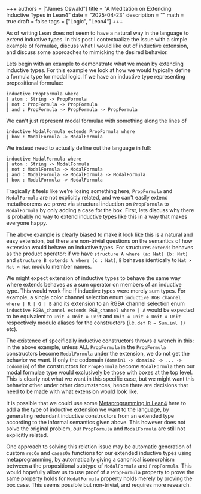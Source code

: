+++ 
authors = ["James Oswald"]
title = "A Meditation on Extending Inductive Types in Lean4" 
date = "2025-04-23"
description = ""
math = true
draft = false
tags = ["Logic", "Lean4"]
+++

As of writing Lean does not seem to have a natural way in the language to *extend* inductive types. In this post I contextualize the issue with a simple example of formulae, discuss what I would like out of inductive extension, and discuss some approaches to mimicking the desired behavior.

Lets begin with an example to demonstrate what we mean by extending inductive types. For this example we look at how we would typically define a formula type for modal logic. If we have an inductive type representing propositional formulae:
```lean
inductive PropFormula where
| atom : String -> PropFormula
| not : PropFormula -> PropFormula
| and : PropFormula -> PropFormula -> PropFormula
```
We can't just represent modal formulae with something along the lines of
```lean
inductive ModalFormula extends PropFormula where
| box : ModalFormula -> ModalFormula
```
We instead need to actually define out the language in full:
```lean
inductive ModalFormula where
| atom : String -> ModalFormula
| not : ModalFormula -> ModalFormula
| and : ModalFormula -> ModalFormula -> ModalFormula
| box : ModalFormula -> ModalFormula
```
Tragically it feels like we're losing something here, `PropFormula` and `ModalFormula` are not explicitly related, and we can't easily extend metatheorems we prove via structural induction on `PropFormula` to `ModalFormula` by only adding a case for the box. First, lets discuss why there is probably no way to extend inductive types like this in a way that makes everyone happy. 

The above example is clearly biased to make it look like this is a natural and easy extension, but there are non-trivial questions on the semantics of how extension would behave on inductive types. For structures `extends` behaves as the product operator: if we have `structure A where (a: Nat) (b: Nat)` and `structure B extends A where (c : Nat)`, `B` behaves identically to `Nat × Nat × Nat` modulo member names. 

We might expect extension of inductive types to behave the same way where extends behaves as a sum operator on members of an inductive type. This would work fine if inductive types were merely sum types. For example, a single color channel selection enum `inductive RGB_channel where | R | G | B` and its extension to an RGBA channel selection enum `inductive RGBA_channel extends RGB_channel where | A` would be expected to be equivalent to `Unit ⊕ Unit ⊕ Unit` and `Unit ⊕ Unit ⊕ Unit ⊕ Unit` respectively modulo aliases for the constructors (i.e. `def R = Sum.inl ()` etc). 

The existence of specifically inductive constructors throws a wrench in this: in the above example, unless ALL `PropFormula` in the `PropFormula` constructors become `ModalFormula` under the extension, we do not get the behavior we want. If only the codomain (`domain1 -> domain2 -> ... -> codomain`) of the constructors for `PropFormula` become `ModalFormula` then our modal formulae type would exclusively be those with boxes at the top level. This is clearly not what we want in this specific case, but we might want this behavior other under other circumstances, hence there are decisions that need to be made with what extension would look like. 

It is possible that we could use some [Metaprogramming in Lean4](https://github.com/leanprover-community/lean4-metaprogramming-book) here to add a the type of inductive extension we want to the language, by generating redundant inductive constructors from an extended type according to the informal semantics given above. This however does not solve the original problem, our `PropFormula` and `ModalFormula` are still not explicitly related. 

One approach to solving this relation issue may be automatic generation of custom `recOn` and `casesOn` functions for our extended inductive types using metaprogramming, by automatically giving a canonical isomorphism between a the propositional subtype of `ModalFormula` and `PropFormula`. This would hopefully allow us to use proof of a `PropFormula` property to prove the same property holds for `ModalFormula` property holds merely by proving the box case. This seems possible but non-trivial, and requires more research.
  